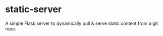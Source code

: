 # static-server
A simple Flask server to dynamically pull &amp; serve static content from a git repo.

